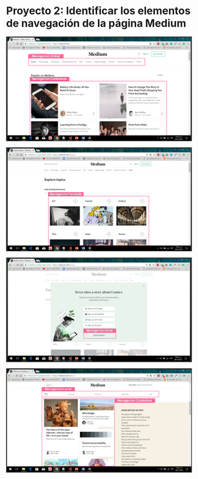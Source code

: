 # Proyecto 2: Identificar los elementos de navegación de la página Medium

![imagen1](../assets/images/medium/imagen1.png)

![imagen1](../assets/images/medium/imagen2.png)

![imagen1](../assets/images/medium/imagen3.png)

![imagen1](../assets/images/medium/imagen4.png)